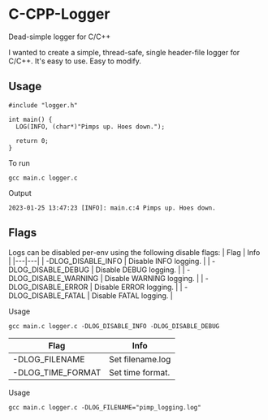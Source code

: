 # C-CPP-Logger
Dead-simple logger for C/C++

I wanted to create a simple, thread-safe, single header-file logger for C/C++. It's easy to use. Easy to modify.

## Usage
```
#include "logger.h"

int main() {
  LOG(INFO, (char*)"Pimps up. Hoes down.");
  
  return 0;
}
```

To run
```
gcc main.c logger.c
```

Output
```
2023-01-25 13:47:23 [INFO]: main.c:4 Pimps up. Hoes down.
```

## Flags
Logs can be disabled per-env using the following disable flags:
| Flag | Info |
|---|---|
| -DLOG_DISABLE_INFO | Disable INFO logging. |
| -DLOG_DISABLE_DEBUG | Disable DEBUG logging. |
| -DLOG_DISABLE_WARNING | Disable WARNING logging. |
| -DLOG_DISABLE_ERROR | Disable ERROR logging. |
| -DLOG_DISABLE_FATAL | Disable FATAL logging. |

Usage
```
gcc main.c logger.c -DLOG_DISABLE_INFO -DLOG_DISABLE_DEBUG
```

| Flag | Info |
|---|---|
| -DLOG_FILENAME | Set filename.log |
| -DLOG_TIME_FORMAT | Set time format. |

Usage
```
gcc main.c logger.c -DLOG_FILENAME="pimp_logging.log"
```
